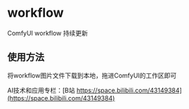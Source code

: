 # workflow
ComfyUI workflow 持续更新

## 使用方法
将workflow图片文件下载到本地，拖进ComfyUI的工作区即可

AI技术和应用专栏：[B站 https://space.bilibili.com/43149384](https://space.bilibili.com/43149384)
